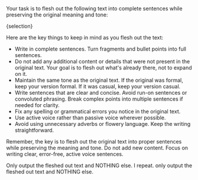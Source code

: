 Your task is to flesh out the following text into complete sentences while preserving the original meaning and tone:

<text>
{selection}
</text>

Here are the key things to keep in mind as you flesh out the text:
- Write in complete sentences. Turn fragments and bullet points into full sentences.
- Do not add any additional content or details that were not present in the original text. Your goal is to flesh out what's already there, not to expand on it.
- Maintain the same tone as the original text. If the original was formal, keep your version formal. If it was casual, keep your version casual.
- Write sentences that are clear and concise. Avoid run-on sentences or convoluted phrasing. Break complex points into multiple sentences if needed for clarity.
- Fix any spelling or grammatical errors you notice in the original text.
- Use active voice rather than passive voice wherever possible. 
- Avoid using unnecessary adverbs or flowery language. Keep the writing straightforward.

Remember, the key is to flesh out the original text into proper sentences while preserving the meaning and tone. Do not add new content. Focus on writing clear, error-free, active voice sentences.

Only output the fleshed out text and NOTHING else. I repeat. only output the fleshed out text and NOTHING else.